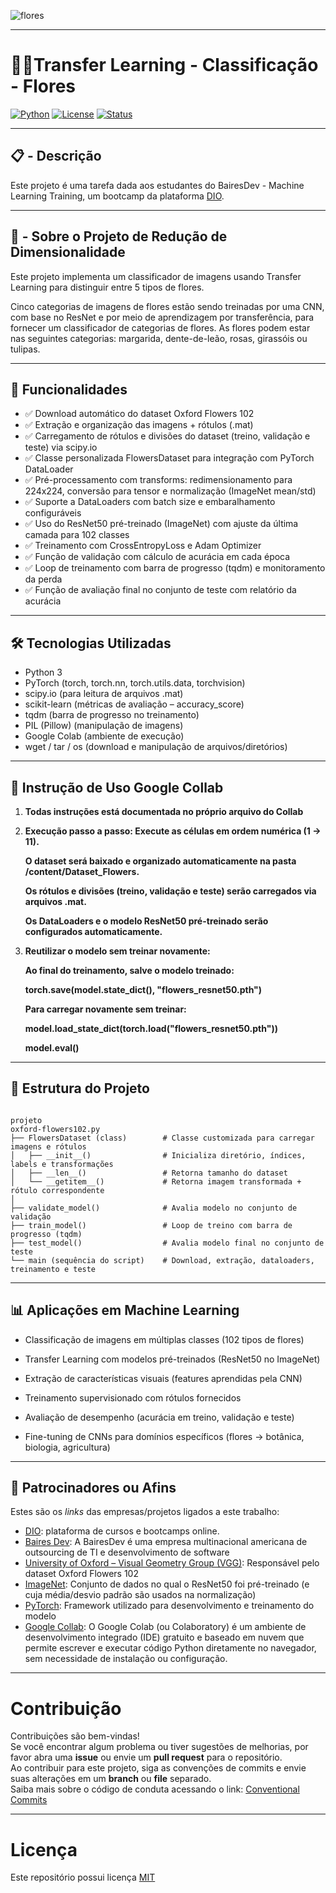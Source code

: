 ![flores](https://github.com/user-attachments/assets/01e86e8e-2f6b-4a64-853e-d2123ec83f7a)

---

# 🌹🌻Transfer Learning - Classificação - Flores

[![Python](https://img.shields.io/badge/Python-3.12.6-blue.svg)](https://python.org)
[![License](https://img.shields.io/badge/License-MIT-green.svg)](LICENSE)
[![Status](https://img.shields.io/badge/Status-Active-brightgreen.svg)]()

---

## 📋 - Descrição 
Este projeto é uma tarefa dada aos estudantes do BairesDev - Machine Learning Training, um bootcamp da plataforma [DIO](https://www.dio.me/).

---

## 🎯 - Sobre o Projeto de Redução de Dimensionalidade
Este projeto implementa um classificador de imagens usando Transfer Learning para distinguir entre 5 tipos de flores.

Cinco categorias de imagens de flores estão sendo treinadas por uma CNN, com base no ResNet e por meio de aprendizagem por transferência, para fornecer um classificador de categorias de flores. As flores podem estar nas seguintes categorias: margarida, dente-de-leão, rosas, girassóis ou tulipas.

---

## 🚀 Funcionalidades

* ✅ Download automático do dataset Oxford Flowers 102
* ✅ Extração e organização das imagens + rótulos (.mat)
* ✅ Carregamento de rótulos e divisões do dataset (treino, validação e teste) via scipy.io
* ✅ Classe personalizada FlowersDataset para integração com PyTorch DataLoader
* ✅ Pré-processamento com transforms: redimensionamento para 224x224, conversão para tensor e normalização (ImageNet mean/std)
* ✅ Suporte a DataLoaders com batch size e embaralhamento configuráveis
* ✅ Uso do ResNet50 pré-treinado (ImageNet) com ajuste da última camada para 102 classes
* ✅ Treinamento com CrossEntropyLoss e Adam Optimizer
* ✅ Função de validação com cálculo de acurácia em cada época
* ✅ Loop de treinamento com barra de progresso (tqdm) e monitoramento da perda
* ✅ Função de avaliação final no conjunto de teste com relatório da acurácia

---

## 🛠️ Tecnologias Utilizadas

* Python 3
* PyTorch (torch, torch.nn, torch.utils.data, torchvision)
* scipy.io (para leitura de arquivos .mat)
* scikit-learn (métricas de avaliação – accuracy_score)
* tqdm (barra de progresso no treinamento)
* PIL (Pillow) (manipulação de imagens)
* Google Colab (ambiente de execução)
* wget / tar / os (download e manipulação de arquivos/diretórios)

---

## 📁 Instrução de Uso Google Collab

1. **Todas instruções está documentada no próprio arquivo do Collab**

2. **Execução passo a passo: Execute as células em ordem numérica (1 → 11).**
   
   **O dataset será baixado e organizado automaticamente na pasta /content/Dataset_Flowers.**
   
   **Os rótulos e divisões (treino, validação e teste) serão carregados via arquivos .mat.**
   
   **Os DataLoaders e o modelo ResNet50 pré-treinado serão configurados automaticamente.**

3. **Reutilizar o modelo sem treinar novamente:**

   **Ao final do treinamento, salve o modelo treinado:**

   **torch.save(model.state_dict(), "flowers_resnet50.pth")**

   **Para carregar novamente sem treinar:**

   **model.load_state_dict(torch.load("flowers_resnet50.pth"))**

   **model.eval()**

---

## 📁 Estrutura do Projeto

```

projeto
oxford-flowers102.py
├── FlowersDataset (class)        # Classe customizada para carregar imagens e rótulos
│   ├── __init__()                # Inicializa diretório, índices, labels e transformações
│   ├── __len__()                 # Retorna tamanho do dataset
│   └── __getitem__()             # Retorna imagem transformada + rótulo correspondente
│
├── validate_model()              # Avalia modelo no conjunto de validação
├── train_model()                 # Loop de treino com barra de progresso (tqdm)
├── test_model()                  # Avalia modelo final no conjunto de teste
└── main (sequência do script)    # Download, extração, dataloaders, treinamento e teste

```

---

## 📊 Aplicações em Machine Learning

* Classificação de imagens em múltiplas classes (102 tipos de flores)

* Transfer Learning com modelos pré-treinados (ResNet50 no ImageNet)

* Extração de características visuais (features aprendidas pela CNN)

* Treinamento supervisionado com rótulos fornecidos

* Avaliação de desempenho (acurácia em treino, validação e teste)

* Fine-tuning de CNNs para domínios específicos (flores → botânica, biologia, agricultura)

---

## 🤝 Patrocinadores ou Afins

Estes são os *links* das empresas/projetos ligados a este trabalho:

- [DIO](https://www.dio.me/): plataforma de cursos e bootcamps online.
- [Baires Dev](https://www.bairesdev.com/): A BairesDev é uma empresa multinacional americana de outsourcing de TI e desenvolvimento de software
- [University of Oxford – Visual Geometry Group (VGG)](https://www.robots.ox.ac.uk/~vgg/): Responsável pelo dataset Oxford Flowers 102
- [ImageNet](https://www.image-net.org/): Conjunto de dados no qual o ResNet50 foi pré-treinado (e cuja média/desvio padrão são usados na normalização)
- [PyTorch](https://pytorch.org/): Framework utilizado para desenvolvimento e treinamento do modelo
- [Google Collab](https://colab.google/): O Google Colab (ou Colaboratory) é um ambiente de desenvolvimento integrado (IDE) gratuito e baseado em nuvem que permite escrever e executar código Python diretamente no navegador, sem necessidade de instalação ou configuração.

---

# Contribuição

Contribuições são bem-vindas!\
Se você encontrar algum problema ou tiver sugestões de melhorias, por favor abra uma **issue** ou envie um **pull request** para o repositório.\
Ao contribuir para este projeto, siga as convenções de commits e envie suas alterações em um **branch** ou **file** separado.\
Saiba mais sobre o código de conduta acessando o link: [Conventional Commits](https://www.conventionalcommits.org/en/v1.0.0/)

---

# Licença

Este repositório possui licença [MIT](https://github.com/MARSELO10/Transfer_Learning_Flores)
